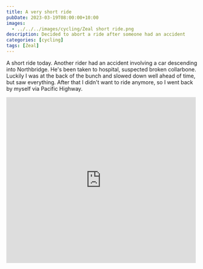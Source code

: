 ```yaml
---
title: A very short ride
pubDate: 2023-03-19T08:00:00+10:00
images:
  - ../../../images/cycling/Zeal short ride.png
description: Decided to abort a ride after someone had an accident
categories: [cycling]
tags: [Zeal]
---
```


A short ride today. Another rider had an accident involving a car descending into Northbridge. He's been taken to hospital, suspected broken collarbone. Luckily I was at the back of the bunch and slowed down well ahead of time, but saw everything. After that I didn't want to ride anymore, so I went back by myself via Pacific Highway.

<iframe src="https://www.facebook.com/plugins/post.php?href=https%3A%2F%2Fwww.facebook.com%2Fchris1.tham%2Fposts%2Fpfbid031tFZ6TwLEj8Z7eBcDpGUBQGznesZA4QhMvSV2VbP6vdu5waZ2MWjV9SmjumNbeKvl&show_text=true&width=500" width="500" height="438" style="border:none;overflow:hidden" scrolling="no" frameborder="0" allowfullscreen="true" allow="autoplay; clipboard-write; encrypted-media; picture-in-picture; web-share"></iframe>
